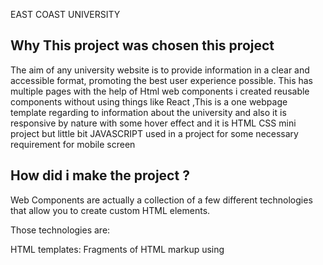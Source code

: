 EAST COAST UNIVERSITY

<h2>Why This project was chosen this project </h2>
The aim of any university website is to provide information in a clear and accessible format, promoting the best user experience possible. 
This has multiple pages with the help of Html web components i created reusable components without using things like React ,This is a one webpage template regarding to information about the university and also it is responsive by nature with some hover effect  and  it is  HTML CSS mini project but little bit JAVASCRIPT used in a project for some necessary requirement for mobile screen


<h2> How did i make the project ? </h2>
Web Components are actually a collection of a few different technologies that allow you to create custom HTML elements.

Those technologies are:

HTML templates: Fragments of HTML markup using <template> elements that won't be rendered until they're appended to the page with JavaScript.
Custom elements: Widely supported JavaScript APIs that let you create new DOM elements. Once you create and register a custom element using these APIs, you can use it similarly to a React component.
Shadow DOM: A smaller, encapsulated DOM that is isolated from the main DOM and rendered separately. Any styles and scripts you create for your custom components in the Shadow DOM will not affect other elements in the main DOM.


<h2>WHAT features, technical things had been implemented here?</h2>
basically in this project Html and css and JavaScript is used here <b>Web Component</b> that allow you to create custom HTML elements , Lifecycle Callbacks  <b>connectedCallback</b> to append component data to UI and use <b>Shadow Dom</b> with <b>Custom Elements.</b>

## Technologies Used

<table>
    <tr>
        <th>
            SI No.
            </th>
                <th>
            Technology Used
            </th>
    </tr>
    <tr>
        <td>
            1.
        </td>
        <td>
            HTML
        </td>
    </tr>
    <tr>
        <td>
            2.
        </td>
        <td>
            CSS
        </td>
    </tr>
    <tr>
        <td>
            3.
        </td>
        <td>
            JavaScript
        </td>
    </tr>
    <tr>
        <td>
            3.
        </td>
        <td>
            Web Components 
        </td>
    </tr>
    
 </table>
 
 #### Visit Site 
 <a href="https://vocal-travesseiro-7b3b06.netlify.app">Click to Visit</a>

    
